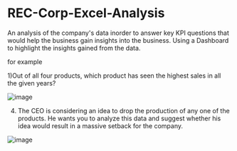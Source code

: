 # REC-Corp-Excel-Analysis

An analysis of the company's data inorder to answer key KPI questions that would help the business gain insights into the business.
Using a Dashboard to highlight the insights gained from the data.

for example

1)Out of all four products, which product has seen the highest sales in all the given years?

  ![image](https://github.com/moreen19/REC-Corp-Excel-Analysis/assets/97608840/d98678ad-e24d-4fb1-a90d-76b68134e5b2)


4) The CEO is considering an idea to drop the production of any one of the products. He wants
you to analyze this data and suggest whether his idea would result in a massive setback for the
company.

![image](https://github.com/moreen19/REC-Corp-Excel-Analysis/assets/97608840/9377944e-8e7c-4b68-aa1e-261d2a99876b)
